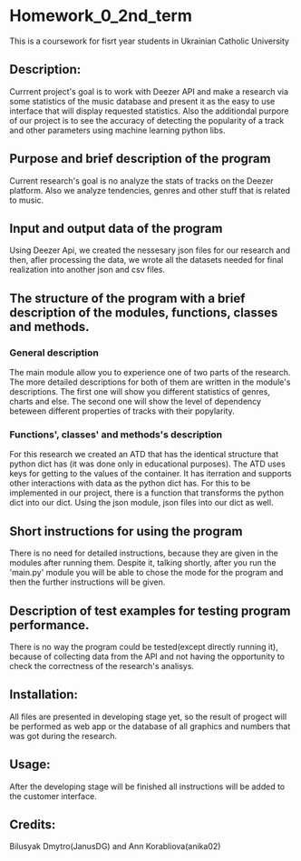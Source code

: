 # Homework_0_2nd_term
This is a coursework for fisrt year students in Ukrainian Catholic University

## Description:
Currrent project's goal is to work with Deezer API and make a research via some statistics of the music database and present it as the easy to use interface that will display requested statistics. Also the additiondal purpore of our project is to see the accuracy of detecting the popularity of a track and other parameters using machine learning python libs.

## Purpose and brief description of the program
Current research's goal is no analyze the stats of tracks on the Deezer platform. Also we analyze tendencies, genres and other stuff that is related to music.

## Input and output data of the program
Using Deezer Api, we created the nessesary json files for our research and then, afler processing the data, we wrote all the datasets needed for final realization into another json and csv files.

## The structure of the program with a brief description of the modules, functions, classes and methods.
### General description
The main module allow you to experience one of two parts of the research. The more detailed descriptions for both of them are written in the module's descriptions. The first one will show you different statistics of genres, charts and else. The second one will show the level of dependency beteween different properties of tracks with their popylarity.
### Functions', classes' and methods's description
For this research we created an ATD that has the identical structure that python dict has (it was done only in educational purposes). The ATD uses keys for getting to the values of the container. It has iterration and supports other interactions with data as the python dict has. For this to be implemented in our project, there is a function that transforms the python dict into our dict. Using the json module, json files into our dict as well.

## Short instructions for using the program
There is no need for detailed instructions, because they are given in the modules after running them. Despite it, talking shortly, after you run the 'main.py' module you will be able to chose the mode for the program and then the further instructions will be given.

## Description of test examples for testing program performance.
There is no way the program could be tested(except directly running it), because of collecting data from the API and not having the opportunity to check the correctness of the research's analisys.

## Installation: 
All files are presented in developing stage yet, so the result of progect will be performed as web app or the database of all graphics and numbers that was got during the research.

## Usage:
After the developing stage will be finished all instructions will be added to the customer interface.


## Credits:
Bilusyak Dmytro(JanusDG) and Ann Korabliova(anika02)
